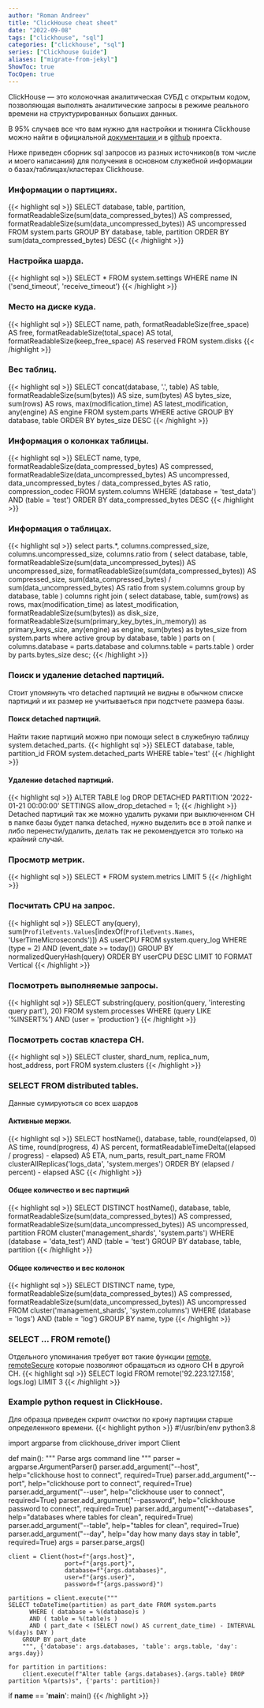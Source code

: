 ```yaml
---
author: "Roman Andreev"
title: "ClickHouse cheat sheet"
date: "2022-09-08"
tags: ["clickhouse", "sql"]
categories: ["clickhouse", "sql"]
series: ["Clickhouse Guide"]
aliases: ["migrate-from-jekyl"]
ShowToc: true
TocOpen: true
---
```

ClickHouse — это колоночная аналитическая СУБД с открытым кодом,
позволяющая выполнять аналитические запросы в режиме реального времени на 
структурированных больших данных.
<!--more-->
В 95% случаев все что вам нужно для настройки и тюнинга Clickhouse можно найти в официальной [документации
](https://clickhouse.com/docs/ru/) и в [github](https://github.com/ClickHouse/ClickHouse) проекта.

Ниже приведен сборник sql запросов из разных источников(в том числе и моего написания) для получения
в основном служебной информации о базах/таблицах/кластерах Clickhouse.

### Информации о партициях.
{{< highlight sql >}}
SELECT
    database,
    table,
    partition,
    formatReadableSize(sum(data_compressed_bytes)) AS compressed,
    formatReadableSize(sum(data_uncompressed_bytes)) AS uncompressed
FROM system.parts
GROUP BY
    database,
    table,
    partition
ORDER BY sum(data_compressed_bytes) DESC
{{< /highlight >}}

### Настройка шарда.
{{< highlight sql >}}
SELECT *
FROM system.settings
WHERE name IN ('send_timeout', 'receive_timeout')
{{< /highlight >}}

### Место на диске куда.
{{< highlight sql >}}
SELECT
    name,
    path,
    formatReadableSize(free_space) AS free,
    formatReadableSize(total_space) AS total,
    formatReadableSize(keep_free_space) AS reserved
FROM system.disks
{{< /highlight >}}

### Вес таблиц.
{{< highlight sql >}}
SELECT
    concat(database, '.', table) AS table,
    formatReadableSize(sum(bytes)) AS size,
    sum(bytes) AS bytes_size,
    sum(rows) AS rows,
    max(modification_time) AS latest_modification,
    any(engine) AS engine
FROM system.parts
WHERE active
GROUP BY
    database,
    table
ORDER BY bytes_size DESC
{{< /highlight >}}

### Информация о колонках таблицы.
{{< highlight sql >}}
SELECT
    name,
    type,
    formatReadableSize(data_compressed_bytes) AS compressed,
    formatReadableSize(data_uncompressed_bytes) AS uncompressed,
    data_uncompressed_bytes / data_compressed_bytes AS ratio,
    compression_codec
FROM system.columns
WHERE (database = 'test_data') AND (table = 'test')
ORDER BY data_compressed_bytes DESC
{{< /highlight >}}


### Информация о таблицах.
{{< highlight sql >}}
select
    parts.*,
    columns.compressed_size,
    columns.uncompressed_size,
    columns.ratio
from (
    select database,
        table,
        formatReadableSize(sum(data_uncompressed_bytes))          AS uncompressed_size,
        formatReadableSize(sum(data_compressed_bytes))            AS compressed_size,
        sum(data_compressed_bytes) / sum(data_uncompressed_bytes) AS ratio
    from system.columns
    group by database, table
) columns right join (
    select database,
           table,
           sum(rows)                                            as rows,
           max(modification_time)                               as latest_modification,
           formatReadableSize(sum(bytes))                       as disk_size,
           formatReadableSize(sum(primary_key_bytes_in_memory)) as primary_keys_size,
           any(engine)                                          as engine,
           sum(bytes)                                           as bytes_size
    from system.parts
    where active
    group by database, table
) parts on ( columns.database = parts.database and columns.table = parts.table )
order by parts.bytes_size desc;
{{< /highlight >}}

### Поиск и удаление detached партиций.
Стоит упомянуть что detached партиций не видны в обычном списке партиций и их размер не учитываеться
при подстчете размера базы.

#### Поиск detached партиций.
Найти такие партиций можно при помощи select в служебную таблицу system.detached_parts.
{{< highlight sql >}}
SELECT database, table, partition_id FROM system.detached_parts WHERE table='test'
{{< /highlight >}}

#### Удаление detached партиций.
{{< highlight sql >}}
ALTER TABLE log DROP DETACHED PARTITION '2022-01-21 00:00:00' SETTINGS allow_drop_detached = 1;
{{< /highlight >}}
Detached партиций  так же можно удалить руками при выключенном CH в папке базы будет папка detached,
нужно выделить все в этой папке и либо перенести/удалить, делать так не рекомендуется это только на крайний случай.

### Просмотр метрик.
{{< highlight sql >}}
SELECT *
FROM system.metrics
LIMIT 5
{{< /highlight >}}

### Посчитать CPU на запрос.
{{< highlight sql >}}
SELECT
    any(query),
    sum(`ProfileEvents.Values`[indexOf(`ProfileEvents.Names`, 'UserTimeMicroseconds')]) AS userCPU
FROM system.query_log
WHERE (type = 2) AND (event_date >= today())
GROUP BY normalizedQueryHash(query)
ORDER BY userCPU DESC
LIMIT 10
FORMAT Vertical
{{< /highlight >}}

### Посмотреть выполняемые запросы.
{{< highlight sql >}}
SELECT substring(query, position(query, 'interesting query part'), 20)
FROM system.processes
WHERE (query LIKE '%INSERT%') AND (user = 'production')
{{< /highlight >}}

### Посмотреть состав кластера CH.
{{< highlight sql >}}
SELECT
    cluster,
    shard_num,
    replica_num,
    host_address,
    port
FROM system.clusters
{{< /highlight >}}

### SELECT FROM distributed tables.
Данные сумируються со всех шардов
#### Активные мержи.
{{< highlight sql >}}
SELECT
    hostName(),
    database,
    table,
    round(elapsed, 0) AS time,
    round(progress, 4) AS percent,
    formatReadableTimeDelta((elapsed / progress) - elapsed) AS ETA,
    num_parts,
    result_part_name
FROM clusterAllReplicas('logs_data', 'system.merges')
ORDER BY (elapsed / percent) - elapsed ASC
{{< /highlight >}}

#### Общее количество и вес партиций
{{< highlight sql >}}
SELECT DISTINCT
    hostName(),
    database,
    table,
    formatReadableSize(sum(data_compressed_bytes)) AS compressed,
    formatReadableSize(sum(data_uncompressed_bytes)) AS uncompressed,
    partition
FROM cluster('management_shards', 'system.parts')
WHERE (database = 'data_test') AND (table = 'test')
GROUP BY
    database,
    table,
    partition
{{< /highlight >}}

#### Общее количество и вес колонок
{{< highlight sql >}}
SELECT DISTINCT
    name,
    type,
    formatReadableSize(sum(data_compressed_bytes)) AS compressed,
    formatReadableSize(sum(data_uncompressed_bytes)) AS uncompressed
FROM cluster('management_shards', 'system.columns')
WHERE (database = 'logs') AND (table = 'log')
GROUP BY
    name,
    type
{{< /highlight >}}

### SELECT ... FROM remote()
Отдельного упоминания требует вот такие функции [remote, remoteSecure]("https://clickhouse.com/docs/ru/sql-reference/table-functions/remote/") которые позволяют обращаться из одного CH в другой CH.
{{< highlight sql >}}
SELECT logid
FROM remote('92.223.127.158', logs.log)
LIMIT 3
{{< /highlight >}}

### Example python request in ClickHouse.
Для образца приведен скрипт очистки по крону партиции старше определенного времени.
{{< highlight python >}}
#!/usr/bin/env python3.8

import argparse
from clickhouse_driver import Client


def main():
    """ Parse args command line """
    parser = argparse.ArgumentParser()
    parser.add_argument("--host", help="clickhouse host to connect", required=True)
    parser.add_argument("--port", help="clickhouse port to connect", required=True)
    parser.add_argument("--user", help="clickhouse user to connect", required=True)
    parser.add_argument("--password", help="clickhouse password to connect", required=True)
    parser.add_argument("--databases", help="databases where tables for clean", required=True)
    parser.add_argument("--table", help="tables for clean", required=True)
    parser.add_argument("--day", help="day how many days stay in table", required=True)
    args = parser.parse_args()

    client = Client(host=f"{args.host}",
                    port=f"{args.port}",
                    database=f"{args.databases}",
                    user=f"{args.user}",
                    password=f"{args.password}")

    partitions = client.execute("""
    SELECT toDateTime(partition) as part_date FROM system.parts
          WHERE ( database = %(database)s ) 
          AND ( table = %(table)s ) 
          AND ( part_date < (SELECT now() AS current_date_time) - INTERVAL %(day)s DAY )
        GROUP BY part_date
        """, {'database': args.databases, 'table': args.table, 'day': args.day})

    for partition in partitions:
        client.execute(f"Alter table {args.databases}.{args.table} DROP partition %(parts)s", {'parts': partition})


if __name__ == '__main__':
    main()
{{< /highlight >}}
